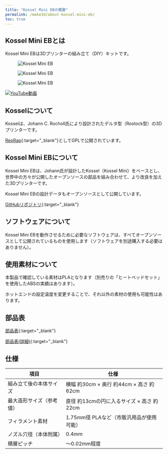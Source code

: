 ```yaml
---
title: "Kossel Mini EBの概要"
permalink: /make3d/about-kossel-mini-eb/
toc: true
---
```

## Kossel Mini EBとは

Kossel Mini EBは3Dプリンターの組み立て（DIY）キットです。

<figure>
  <img src="{{ '/assets/images/make3d/KosselMiniEB.jpg' | relative_url }}" alt="Kossel Mini EB">
</figure>

<figure>
  <img src="{{ '/assets/images/make3d/KosselMiniEB2.jpg' | relative_url }}" alt="Kossel Mini EB">
</figure>

<figure>
  <img src="{{ '/assets/images/make3d/KosselMiniEB3.jpg' | relative_url }}" alt="Kossel Mini EB">
</figure>

[![YouTube動画](http://img.youtube.com/vi/sJtYJfl0eDg/0.jpg)](https://www.youtube.com/watch?v=sJtYJfl0eDg "Kossel Mini EB")

## Kosselについて

Kosselは、Johann C. Rocholl氏により設計されたデルタ型（Rostock型）の3Dプリンターです。

[RepRap](http://reprap.org/wiki/Kossel){:target="_blank"}としてGPLで公開されています。

## Kossel Mini EBについて

Kossel Mini EBは、Johann氏が設計したKossel（Kossel Mini）をベースとし、世界中の方々が公開したオープンソースの部品を組み合わせて、より改良を加えた3Dプリンターです。

Kossel Mini EBの設計データもオープンソースとして公開しています。

[GitHubリポジトリ](https://github.com/EastBackCorporation/kossel){:target="_blank"}

## ソフトウェアについて

Kossel Mini EBを動作させるために必要なソフトウェアは、すべてオープンソースとして公開されているものを使用します（ソフトウェアを別途購入する必要はありません）。

## 使用素材について

本製品で確認している素材はPLAとなります（別売りの「ヒートベッドセット」を使用したABSの実績はあります）。

ホットエンドの設定温度を変更することで、それ以外の素材の使用も可能性はあります。

## 部品表

[部品表](/archives/assets/images/make3d/001/kossel_mini_eb_bom.pdf){:target="_blank"}

[部品表(詳細)](/archives/assets/images/make3d/001/kossel_mini_eb_bom_details.pdf){:target="_blank"}

## 仕様

| 項目 | 仕様 |
| --- | --- |
| 組み立て後の本体サイズ | 横幅 約30cm × 奥行 約44cm × 高さ 約62cm |
| 最大造形サイズ（参考値） | 直径 約13cmの円に入るサイズ × 高さ 約22cm |
| フィラメント素材 | 1.75mm径 PLAなど（市販汎用品が使用可能） |
| ノズル穴径（本体附属） | 0.4mm |
| 積層ピッチ | 〜0.02mm程度 |
